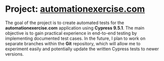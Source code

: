 # Project: [automationexercise.com](https://github.com/rasme54/automationexercise.com/tree/master)

The goal of the project is to create automated tests for the **automationexercise.com** application using **Cypress 9.5.1**. The main objective is to gain practical experience in end-to-end testing by implementing documented test cases. In the future, I plan to work on separate branches within the **Git** repository, which will allow me to experiment easily and potentially update the written Cypress tests to newer versions.
